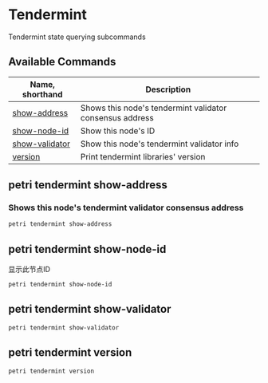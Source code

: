 # Tendermint

Tendermint state querying subcommands

## Available Commands

| Name, shorthand                                   | Description                                              |
| ------------------------------------------------- | -------------------------------------------------------- |
| [show-address](#petri-tendermint-show-address)     | Shows this node's tendermint validator consensus address |
| [show-node-id](#petri-tendermint-show-node-id)     | Show this node's ID                                      |
| [show-validator](#petri-tendermint-show-validator) | Show this node's tendermint validator info               |
| [version](#petri-tendermint-version)               | Print tendermint libraries' version                      |

## petri tendermint show-address

### Shows this node's tendermint validator consensus address

```bash
petri tendermint show-address
```

## petri tendermint show-node-id

显示此节点ID

```bash
petri tendermint show-node-id
```

## petri tendermint show-validator

```bash
petri tendermint show-validator
```

## petri tendermint version

```bash
petri tendermint version
```
